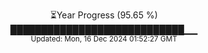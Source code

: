<p align="center">
⏳Year Progress (95.65 %) <br>
████████████████████████████▁▁ <br>
<sub>Updated: Mon, 16 Dec 2024 01:52:27 GMT</sub>
</p>

